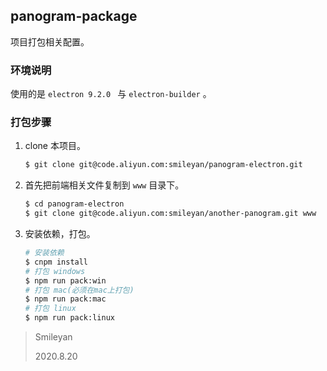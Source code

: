 ## panogram-package

项目打包相关配置。

### 环境说明

使用的是 `electron 9.2.0 ` 与  `electron-builder` 。

### 打包步骤

1. clone 本项目。
   ```bash
   $ git clone git@code.aliyun.com:smileyan/panogram-electron.git 
   ```

2. 首先把前端相关文件复制到 `www` 目录下。
   ```bash
   $ cd panogram-electron
   $ git clone git@code.aliyun.com:smileyan/another-panogram.git www
   ```

3. 安装依赖，打包。
   ```bash
   # 安装依赖
   $ cnpm install
   # 打包 windows
   $ npm run pack:win
   # 打包 mac(必须在mac上打包)
   $ npm run pack:mac
   # 打包 linux
   $ npm run pack:linux
   ```



> Smileyan
>
> 2020.8.20

